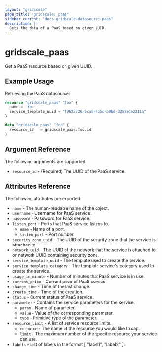 ```yaml
---
layout: "gridscale"
page_title: "gridscale: paas"
sidebar_current: "docs-gridscale-datasource-paas"
description: |-
  Gets the data of a PaaS based on given UUID.
---
```


# gridscale_paas

Get a PaaS resource based on given UUID.

## Example Usage

Retrieving the PaaS datasource:

```terraform
resource "gridscale_paas" "foo" {
  name = "foo"
  service_template_uuid = "f9625726-5ca8-4d5c-b9bd-3257e1e2211a"
}

data "gridscale_paas" "foo" {
  resource_id   = gridscale_paas.foo.id
}
```

## Argument Reference

The following arguments are supported:

* `resource_id` - (Required) The UUID of the PaaS service.

## Attributes Reference

The following attributes are exported:

* `name` - The human-readable name of the object.
* `username` - Username for PaaS service.
* `password` - Password for PaaS service.
* `listen_port` - Ports that PaaS service listens to.
  * `name` - Name of a port.
  * `listen_port` - Port number.
* `security_zone_uuid` - The UUID of the security zone that the service is attached to.
* `network_uuid` -  The UUID of the network that the service is attached to or network UUID containing security zone.
* `service_template_uuid` - The template used to create the service.
* `service_template_category` - The template service's category used to create the service.
* `usage_in_minute` - Number of minutes that PaaS service is in use.
* `current_price` - Current price of PaaS service.
* `change_time` - Time of the last change.
* `create_time` - Time of the creation.
* `status` - Current status of PaaS service.
* `parameter` - Contains the service parameters for the service.
  * `param` - Name of parameter.
  * `value` - Value of the corresponding parameter.
  * `type` - Primitive type of the parameter.
* `resource_limit` - A list of service resource limits.
  * `resource` - The name of the resource you would like to cap.
  * `limit` - The maximum number of the specific resource your service can use.
* `labels` - List of labels in the format [ "label1", "label2" ].
